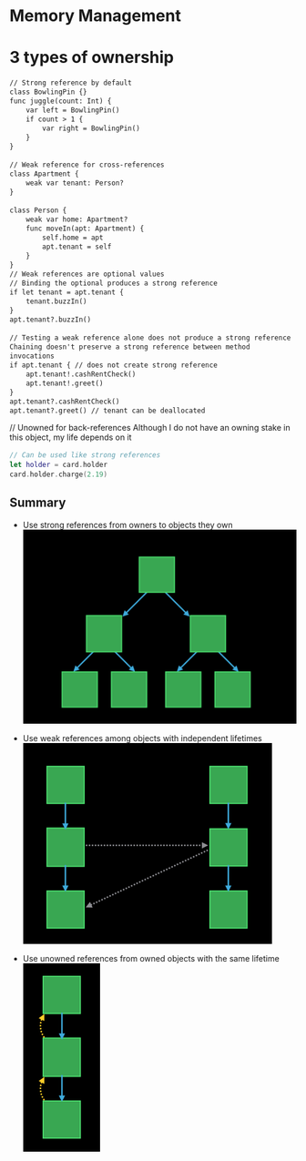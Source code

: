 # Memory Management

# 3 types of ownership
```swft
// Strong reference by default
class BowlingPin {}
func juggle(count: Int) {
    var left = BowlingPin()
    if count > 1 {
        var right = BowlingPin()
    }
}

// Weak reference for cross-references
class Apartment {
    weak var tenant: Person?
}

class Person {
    weak var home: Apartment?
    func moveIn(apt: Apartment) {
        self.home = apt
        apt.tenant = self
    }
}
// Weak references are optional values
// Binding the optional produces a strong reference
if let tenant = apt.tenant {
    tenant.buzzIn()
}
apt.tenant?.buzzIn()

// Testing a weak reference alone does not produce a strong reference Chaining doesn't preserve a strong reference between method invocations
if apt.tenant { // does not create strong reference
    apt.tenant!.cashRentCheck()
    apt.tenant!.greet()
}
apt.tenant?.cashRentCheck()
apt.tenant?.greet() // tenant can be deallocated
```

// Unowned for back-references
Although I do not have an owning stake in this object, my life depends on it

```swift
// Can be used like strong references
let holder = card.holder
card.holder.charge(2.19)
```

## Summary
- Use strong references from owners to objects they own
    ![Strong References Diagram](strongReferences.png)

- Use weak references among objects with independent lifetimes
    ![Weak References Diagram](weakReferences.png)

- Use unowned references from owned objects with the same lifetime
    ![Onowned References Diagram](unownedReferences.png)